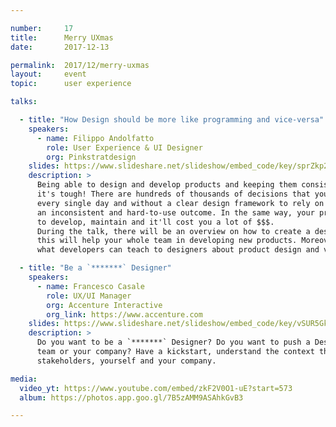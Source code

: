 ```yaml
---

number:     17
title:      Merry UXmas
date:       2017-12-13

permalink:  2017/12/merry-uxmas
layout:     event
topic:      user experience

talks:

  - title: "How Design should be more like programming and vice-versa"
    speakers:
      - name: Filippo Andolfatto
        role: User Experience & UI Designer
        org: Pinkstratdesign
    slides: https://www.slideshare.net/slideshow/embed_code/key/sprZkp2uRO8krh
    description: >
      Being able to design and develop products and keeping them consistent along the process
      it's tough! There are hundreds of thousands of decisions that your team needs to take
      every single day and without a clear design framework to rely on you'll probably have
      an inconsistent and hard-to-use outcome. In the same way, your product will be hard
      to develop, maintain and it'll cost you a lot of $$$.
      During the talk, there will be an overview on how to create a design system and how
      this will help your whole team in developing new products. Moreover, we will discover
      what developers can teach to designers about product design and vice-versa

  - title: "Be a `*******` Designer"
    speakers:
      - name: Francesco Casale
        role: UX/UI Manager
        org: Accenture Interactive
        org_link: https://www.accenture.com
    slides: https://www.slideshare.net/slideshow/embed_code/key/vSUR5GkGOZEOdB
    description: >
      Do you want to be a `*******` Designer? Do you want to push a Design Culture inside your
      team or your company? Have a kickstart, understand the context that surrounds you, your
      stakeholders, yourself and your company.

media:
  video_yt: https://www.youtube.com/embed/zkF2V0O1-uE?start=573
  album: https://photos.app.goo.gl/7B5zAMM9ASAhkGvB3

---
```

